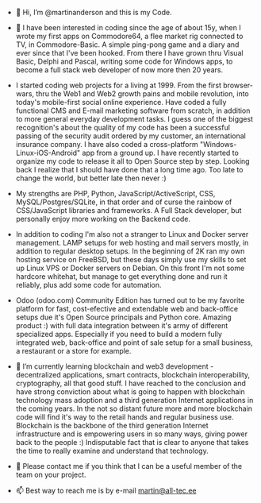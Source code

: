 - 👋 Hi, I’m @martinanderson and this is my Code.
- 👀 I have been interested in coding since the age of about 15y, when I wrote my first apps on Commodore64, a flee market rig connected to TV, in Commodore-Basic. A simple ping-pong game and a diary and ever since that I've been hooked. From there I have grown thru Visual Basic, Delphi and Pascal, writing some code for Windows apps, to become a full stack web developer of now more then 20 years.
-  I started coding web projects for a living at 1999. From the first browser-wars, thru the Web1 and Web2 growth pains and mobile revolution, into today's mobile-first social online experience. Have coded a fully functional CMS and E-mail marketing software from scratch, in addition to more general everyday development tasks. I guess one of the biggest recognition's about the quality of my code has been a successful passing of the security audit ordered by my customer, an international insurance company. I have also coded a cross-platform "Windows-Linux-iOS-Android" app from a ground up.  I have recently started to organize my code to release it all to Open Source step by step. Looking back I realize that I should have done that a long time ago. Too late to change the world, but better late then never :) 
- My strengths are PHP, Python, JavaScript/ActiveScript, CSS, MySQL/Postgres/SQLite, in that order and of curse the rainbow of CSS/JavaScript libraries and frameworks. A Full Stack developer, but personally enjoy more working on the Backend code. 
- In addition to coding I'm also not a stranger to Linux and Docker server management. LAMP setups for web hosting and mail servers mostly, in addition to regular desktop setups. In the beginning of 2K ran my own hosting service on FreeBSD, but these days simply use my skills to set up Linux VPS or Docker servers on Debian. On this front I'm not some hardcore whitehat, but manage to get everything done and run it reliably, plus add some code for automation.  
- Odoo (odoo.com) Community Edition has turned out to be my favorite platform for fast, cost-efective and extendable web and back-office setups due it's Open Source principals and Python core. Amazing product :) with full data integration between it's army of different specialized apps. Especially if you need to build a modern fully integrated web, back-office and point of sale setup for a small business, a restaurant or a store for example.  

- 🌱 I’m currently learning blockchain and web3 development - decentralized applications, smart contracts, blockchain interoperability, cryptography, all that good stuff. I have reached to the conclusion and have strong conviction about what is going to happen with blockchain technology mass adoption and a third generation Internet applications in the coming years. In the not so distant future more and more blockchain code will find it's way to the retail hands and regular business use. Blockchain is the backbone of the third generation Internet infrastructure and is empowering users in so many ways, giving power back to the people :) Indisputable fact that is clear to anyone that takes the time to really examine and understand that technology. 

- 💞️ Please contact me if you think that I can be a useful member of the team on your project. 
- 📫 Best way to reach me is by e-mail martin@all-tec.ee
